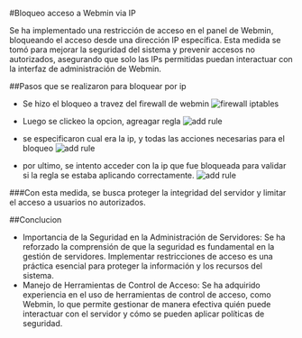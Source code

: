 #Bloqueo acceso a Webmin via IP

Se ha implementado una restricción de acceso en el panel de Webmin, bloqueando el acceso desde una dirección IP específica. Esta medida se tomó para mejorar la seguridad del sistema y prevenir accesos no autorizados, asegurando que solo las IPs permitidas puedan interactuar con la interfaz de administración de Webmin.

##Pasos que se realizaron para bloquear por ip

- Se hizo el bloqueo a travez del firewall de webmin
  ![firewall iptables](/Users/jeronm/Desktop/img1.png)

- Luego se clickeo la opcion, agreagar regla
  ![add rule](/Users/jeronm/Desktop/img2.png)

- se especificaron cual era la ip, y todas las acciones necesarias para el bloqueo
  ![add rule](/Users/jeronm/Desktop/img3.png)

- por ultimo, se intento acceder con la ip que fue bloqueada para validar si la regla se estaba aplicando correctamente.
  ![add rule](/Users/jeronm/Desktop/img4.png)

###Con esta medida, se busca proteger la integridad del servidor y limitar el acceso a usuarios no autorizados.

##Conclucion

- Importancia de la Seguridad en la Administración de Servidores: Se ha reforzado la comprensión de que la seguridad es fundamental en la gestión de servidores. Implementar restricciones de acceso es una práctica esencial para proteger la información y los recursos del sistema.
- Manejo de Herramientas de Control de Acceso: Se ha adquirido experiencia en el uso de herramientas de control de acceso, como Webmin, lo que permite gestionar de manera efectiva quién puede interactuar con el servidor y cómo se pueden aplicar políticas de seguridad.
